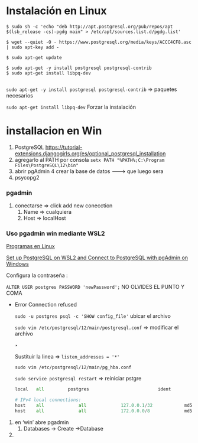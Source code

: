 # Instalación en Linux

```
$ sudo sh -c 'echo "deb http://apt.postgresql.org/pub/repos/apt $(lsb_release -cs)-pgdg main" > /etc/apt/sources.list.d/pgdg.list'
 
$ wget --quiet -O - https://www.postgresql.org/media/keys/ACCC4CF8.asc | sudo apt-key add -
 
$ sudo apt-get update
 
$ sudo apt-get -y install postgresql postgresql-contrib
$ sudo apt-get install libpq-dev
 

```

`sudo apt-get -y install postgresql postgresql-contrib`  ⇒ paquetes necesarios 

`sudo apt-get install libpq-dev`  Forzar la instalación


# installacion en Win

1. PostgreSQL
    https://tutorial-extensions.djangogirls.org/es/optional_postgresql_installation
2. agregarlo al PATH por consola
        `setx PATH "%PATH%;C:\Program Files\PostgreSQL\12\bin"`
3. abrir pgAdmin 4 
        crear la base de datos ---> que luego sera  
4. psycopg2 


### pgadmin

1. conectarse ⇒ click add new conecction
    1. Name ⇒ cualquiera
    2. Host ⇒ localHost

### Uso pgadmin win mediante WSL2

[Programas en Linux](https://www.notion.so/Programas-en-Linux-081dfc3dcfdd4ee6976d58026a6998ca) 

[Set up PostgreSQL on WSL2 and Connect to PostgreSQL with pgAdmin on Windows](https://chloesun.medium.com/set-up-postgresql-on-wsl2-and-connect-to-postgresql-with-pgadmin-on-windows-ca7f0b7f38ab)

Configura la contraseña : 

`ALTER USER postgres PASSWORD 'newPassword';`  NO OLVIDES EL PUNTO Y COMA

- Error Connection refused
    
    `sudo -u postgres psql -c 'SHOW config_file'` ubicar el archivo
    
    `sudo vim /etc/postgresql/12/main/postgresql.conf` ⇒ modificar el archivo
    
    ‣ 
    
    Sustituir la linea ⇒ `listen_addresses = '*'`
    
    `sudo vim /etc/postgresql/12/main/pg_hba.conf`
    
    `sudo service postgresql restart` ⇒ reiniciar pstgre 
    
    ```python
    local   all         postgres                          ident
    
    # IPv4 local connections:
    host    all             all             127.0.0.1/32            md5
    host    all             all             172.0.0.0/8             md5
    ```
    

1. en ‘win’ abre pgadmin
    1. Databases -> Create ->Database
2.
